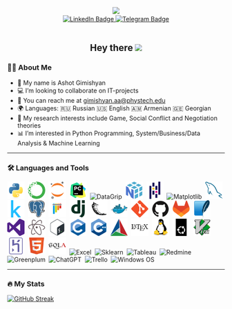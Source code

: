 <div id="header" align="center">
  <img src="https://media-exp1.licdn.com/dms/image/C4E12AQHhfpP2slLoXw/article-cover_image-shrink_600_2000/0/1578791251071?e=2147483647&v=beta&t=z0mDGgtn6FZAR_FAWN0lu2QP80ugvAfOnWcJ3acz7Rk" width="400"/>
</div>

<div id="badges" align="center">
  
  <!--
  <a href="https://facebook.com/reimash">
    <img src="https://img.shields.io/badge/Facebook-white?style=for-the-badge&logo=facebook&logoColor=blue" alt="Facebook Badge"/>
  </a>
  
  <a href="https://vk.com/reimash">
    <img src="https://img.shields.io/badge/VK-white?style=for-the-badge&logo=vk&logoColor=blue" alt="VK Badge"/>
  </a> -->

  <a href="https://www.linkedin.com/in/ashot-gimishyan">
    <img src="https://img.shields.io/badge/LinkedIn-white?style=for-the-badge&logo=linkedin&logoColor=blue" alt="LinkedIn Badge"/>
  </a>
  
  <a href="https://t.me/reimash_dev/">
    <img src="https://img.shields.io/badge/Telegram-white?style=for-the-badge&logo=telegram&logoColor=blue" alt="Telegram Badge"/>
  </a>
  
  <div id="badges">
  <img src="https://komarev.com/ghpvc/?username=ashot-gimishyan&style=flat-square&color=brightgreen" alt=""/>
  </div>

  <h2>
  Hey there
  <img src="https://media.giphy.com/media/hvRJCLFzcasrR4ia7z/giphy.gif" width="30px"/>
  </h2>
  
</div>

### :man_technologist: About Me

- 👦 My name is Ashot Gimishyan
- 💻 I’m looking to collaborate on IT-projects
- 📧 You can reach me at gimishyan.aa@phystech.edu
- 🌍 Languages: 🇷🇺 Russian 🇺🇸 English 🇦🇲 Armenian 🇬🇪 Georgian
- 🔎 My research interests include Game, Social Conflict and Negotiation theories
- 📊 I’m interested in Python Programming, System/Business/Data Analysis & Machine Learning
---

### :hammer_and_wrench: Languages and Tools

<div>
  <img src="https://github.com/devicons/devicon/blob/master/icons/python/python-original.svg" title="Python" alt="Python" width="40" height="40"/>&nbsp;
  <img src="https://github.com/devicons/devicon/blob/master/icons/anaconda/anaconda-original.svg" title="Anaconda" alt="Anaconda" width="40" height="40"/>&nbsp;
  <img src="https://github.com/devicons/devicon/blob/master/icons/jupyter/jupyter-original.svg" title="Jupyter" alt="Jupyter" width="40" height="40"/>&nbsp;
  <img src="https://github.com/devicons/devicon/blob/master/icons/pycharm/pycharm-original.svg" title="PyCharm" alt="PyCharm" width="40" height="40"/>&nbsp;
  <img src="https://upload.wikimedia.org/wikipedia/commons/thumb/c/c9/DataGrip.svg/2048px-DataGrip.svg.png" title="DataGrip" alt="DataGrip" width="40" height="40"/>&nbsp;
  <img src="https://github.com/devicons/devicon/blob/master/icons/numpy/numpy-original.svg" title="Numpy" alt="Numpy" width="40" height="40"/>&nbsp;
  <img src="https://github.com/devicons/devicon/blob/master/icons/pandas/pandas-original.svg" title="Pandas" alt="Pandas" width="40" height="40"/>&nbsp;
  <img src="https://upload.wikimedia.org/wikipedia/commons/thumb/8/84/Matplotlib_icon.svg/1200px-Matplotlib_icon.svg.png" title="Matplotlib" alt="Matplotlib" width="40" height="40"/>&nbsp;
  <img src="https://github.com/devicons/devicon/blob/master/icons/mysql/mysql-original.svg" title="MySQL" alt="MySQL" width="40" height="40"/>&nbsp;
  <img src="https://github.com/devicons/devicon/blob/master/icons/kaggle/kaggle-original.svg" title="Kaggle" alt="Kaggle" width="40" height="40"/>&nbsp;
  <img src="https://github.com/devicons/devicon/blob/master/icons/postgresql/postgresql-original.svg" title="PostgreSQL" alt="PostgreSQL" width="40" height="40"/>&nbsp;
  <img src="https://github.com/devicons/devicon/blob/master/icons/pytest/pytest-original.svg" title="PyTest" alt="PyTest" width="40" height="40"/>&nbsp;
  <img src="https://github.com/devicons/devicon/blob/master/icons/django/django-plain.svg" title="Django" alt="Django" width="40" height="40"/>&nbsp;
  <img src="https://github.com/devicons/devicon/blob/master/icons/flask/flask-original.svg" title="Flask" alt="Flask" width="40" height="40"/>&nbsp;
  <img src="https://github.com/devicons/devicon/blob/master/icons/docker/docker-original.svg" title="Docker" alt="Docker" width="40" height="40"/>&nbsp;
  <img src="https://github.com/devicons/devicon/blob/master/icons/git/git-original.svg" title="Git" alt="Git" width="40" height="40"/>&nbsp;
  <img src="https://github.com/devicons/devicon/blob/master/icons/github/github-original.svg" title="GitHub" alt="GitHub" width="40" height="40"/>&nbsp;
  <img src="https://github.com/devicons/devicon/blob/master/icons/gitlab/gitlab-original.svg" title="GitLab" alt="GitLab" width="40" height="40"/>&nbsp;
  <img src="https://github.com/devicons/devicon/blob/master/icons/sqlite/sqlite-original.svg" title="SQLite" alt="SQLite" width="40" height="40"/>&nbsp;
  <img src="https://github.com/devicons/devicon/blob/master/icons/visualstudio/visualstudio-plain.svg" title="Visual Studio" alt="Visual Studio" width="40" height="40"/>&nbsp;
  <img src="https://github.com/devicons/devicon/blob/master/icons/atom/atom-original.svg" title="Atom" alt="Atom" width="40" height="40"/>&nbsp;
  <img src="https://github.com/devicons/devicon/blob/master/icons/bash/bash-original.svg" title="Bash" alt="Bash" width="40" height="40"/>&nbsp;
  <img src="https://github.com/devicons/devicon/blob/master/icons/c/c-original.svg" title="C" alt="C" width="40" height="40"/>&nbsp;
  <img src="https://github.com/devicons/devicon/blob/master/icons/cplusplus/cplusplus-original.svg" title="C++" alt="C++" width="40" height="40"/>&nbsp;
  <img src="https://github.com/devicons/devicon/blob/master/icons/cmake/cmake-original.svg" title="Cmake" alt="Cmake" width="40" height="40"/>&nbsp;
  <img src="https://github.com/devicons/devicon/blob/master/icons/latex/latex-original.svg" title="LaTex" alt="LaTex" width="40" height="40"/>&nbsp;
  <img src="https://github.com/devicons/devicon/blob/master/icons/linux/linux-original.svg" title="Linux" alt="Linux" width="40" height="40"/>&nbsp;
  <img src="https://github.com/devicons/devicon/blob/master/icons/ubuntu/ubuntu-plain.svg" title="Ubuntu" alt="Ubuntu" width="40" height="40"/>&nbsp;
  <img src="https://github.com/devicons/devicon/blob/master/icons/vim/vim-original.svg" title="Vim" alt="Vim" width="40" height="40"/>&nbsp;
  <img src="https://github.com/devicons/devicon/blob/master/icons/heroku/heroku-original.svg" title="Heroku" alt="Heroku" width="40" height="40"/>&nbsp;
  <img src="https://github.com/devicons/devicon/blob/master/icons/html5/html5-original.svg" title="HTML5" alt="HTML5" width="40" height="40"/>&nbsp;
  <img src="https://github.com/devicons/devicon/blob/master/icons/sqlalchemy/sqlalchemy-original.svg" title="SQLAlchemy" alt="SQLAlchemy" width="40" height="40"/>&nbsp;
   <img src="https://upload.wikimedia.org/wikipedia/commons/thumb/3/34/Microsoft_Office_Excel_%282019%E2%80%93present%29.svg/1200px-Microsoft_Office_Excel_%282019%E2%80%93present%29.svg.png" title="Excel" alt="Excel" width="40" height="40"/>&nbsp;
  <img src="https://upload.wikimedia.org/wikipedia/commons/thumb/0/05/Scikit_learn_logo_small.svg/1200px-Scikit_learn_logo_small.svg.png" title="Sklearn" alt="Sklearn" width="40" height="40"/>&nbsp;
  <img src="https://www.svgrepo.com/show/354428/tableau-icon.svg" title="Tableau" alt="Tableau" width="40" height="40"/>&nbsp;
  <img src="https://www.drupal.org/files/images/Redmine-Logo-CyberSprocket-Composite-300x300-png8.png" title="Redmine" alt="Redmine" width="40" height="40"/>&nbsp;
  <img src="https://cdn.icon-icons.com/icons2/2699/PNG/512/greenplum_logo_icon_170052.png" title="Greenplum" alt="Greenplum" width="40" height="40"/>&nbsp;
  <img src="https://upload.wikimedia.org/wikipedia/commons/0/04/ChatGPT_logo.svg" title="ChatGPT" alt="ChatGPT" width="40" height="40"/>&nbsp;
  <img src="https://www.svgrepo.com/show/331614/trello-v2.svg" title="Trello" alt="Trello" width="40" height="40"/>&nbsp;
  <img src="https://upload.wikimedia.org/wikipedia/commons/thumb/5/5f/Windows_logo_-_2012.svg/2048px-Windows_logo_-_2012.svg.png" title="Windows OS" alt="Windows OS" width="35" height="35"/>&nbsp;
</div>


---

### :fire: My Stats

[![GitHub Streak](https://streak-stats.demolab.com/?user=ashot-gimishyan)](https://git.io/streak-stats)

